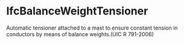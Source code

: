 IfcBalanceWeightTensioner
=========================
Automatic tensioner attached to a mast to ensure constant tension in
conductors by means of balance weights.(UIC R 791-2006)



